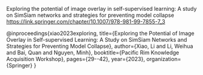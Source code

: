 Exploring the potential of image overlay in self-supervised learning: 
A study on SimSiam networks and strategies for preventing model collapse
https://link.springer.com/chapter/10.1007/978-981-99-7855-7_3

@inproceedings{xiao2023exploring,
    title={Exploring the Potential of Image Overlay in Self-supervised Learning: 
    A Study on SimSiam Networks and Strategies for Preventing Model Collapse},
    author={Xiao, Li and Li, Weihua and Bai, Quan and Nguyen, Minh},
    booktitle={Pacific Rim Knowledge Acquisition Workshop},
    pages={29--42},
    year={2023},
    organization={Springer}
}
